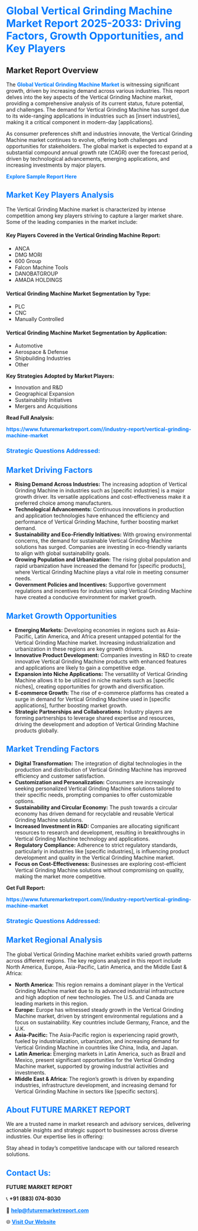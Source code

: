 <h1 style="color: #007BFF;">Global Vertical Grinding Machine Market Report 2025-2033: Driving Factors, Growth Opportunities, and Key Players</h1>

<section id="overview">
<h2>Market Report Overview</h2>
<p>The <a href="https://www.futuremarketreport.com//industry-report/vertical-grinding-machine-market" style="color: #007BFF; text-decoration: none;"><strong>Global Vertical Grinding Machine Market</strong></a> is witnessing significant growth, driven by increasing demand across various industries. This report delves into the key aspects of the Vertical Grinding Machine market, providing a comprehensive analysis of its current status, future potential, and challenges. The demand for Vertical Grinding Machine has surged due to its wide-ranging applications in industries such as [insert industries], making it a critical component in modern-day [applications].</p>
<p>As consumer preferences shift and industries innovate, the Vertical Grinding Machine market continues to evolve, offering both challenges and opportunities for stakeholders. The global market is expected to expand at a substantial compound annual growth rate (CAGR) over the forecast period, driven by technological advancements, emerging applications, and increasing investments by major players.</p>
</section>

<section id="overview">
<p><a href="https://www.futuremarketreport.com//request-sample/reportId=87134" style="color: #007BFF; text-decoration: none;"><strong>Explore Sample Report Here</strong></a></p>
</section>

<section id="key-players">
<h2 style="color: #007BFF;">Market Key Players Analysis</h2>
<p>The Vertical Grinding Machine market is characterized by intense competition among key players striving to capture a larger market share. Some of the leading companies in the market include:</p>
<h4>Key Players Covered in the Vertical Grinding Machine Report:</h4>
<ul><li>ANCA</li><li>DMG MORI</li><li>600 Group</li><li>Falcon Machine Tools</li><li>DANOBATGROUP</li><li>AMADA HOLDINGS</li></ul>
<h4>Vertical Grinding Machine Market Segmentation by Type:</h4>
<ul><li>PLC</li><li>CNC</li><li>Manually Controlled</li></ul>

<h4>Vertical Grinding Machine Market Segmentation by Application:</h4>
<ul><li>Automotive</li><li>Aerospace &amp; Defense</li><li>Shipbuilding Industries</li><li>Other</li></ul>
<p><strong>Key Strategies Adopted by Market Players:</strong></p>
<ul>
<li>Innovation and R&D</li>
<li>Geographical Expansion</li>
<li>Sustainability Initiatives</li>
<li>Mergers and Acquisitions</li>
</ul>
</section>

<section>
<p><strong>Read Full Analysis: </strong></p><a href="https://www.futuremarketreport.com//industry-report/vertical-grinding-machine-market" style="color: #007BFF; text-decoration: none;"><strong>https://www.futuremarketreport.com//industry-report/vertical-grinding-machine-market</strong></a>
<h3 style="color: #007BFF;">Strategic Questions Addressed:</h3>
</section>

<section id="driving-factors">
<h2 style="color: #007BFF;">Market Driving Factors</h2>
<ul>
<li><strong>Rising Demand Across Industries:</strong> The increasing adoption of Vertical Grinding Machine in industries such as [specific industries] is a major growth driver. Its versatile applications and cost-effectiveness make it a preferred choice among manufacturers.</li>
<li><strong>Technological Advancements:</strong> Continuous innovations in production and application technologies have enhanced the efficiency and performance of Vertical Grinding Machine, further boosting market demand.</li>
<li><strong>Sustainability and Eco-Friendly Initiatives:</strong> With growing environmental concerns, the demand for sustainable Vertical Grinding Machine solutions has surged. Companies are investing in eco-friendly variants to align with global sustainability goals.</li>
<li><strong>Growing Population and Urbanization:</strong> The rising global population and rapid urbanization have increased the demand for [specific products], where Vertical Grinding Machine plays a vital role in meeting consumer needs.</li>
<li><strong>Government Policies and Incentives:</strong> Supportive government regulations and incentives for industries using Vertical Grinding Machine have created a conducive environment for market growth.</li>
</ul>
</section>

<section id="growth-opportunities">
<h2 style="color: #007BFF;">Market Growth Opportunities</h2>
<ul>
<li><strong>Emerging Markets:</strong> Developing economies in regions such as Asia-Pacific, Latin America, and Africa present untapped potential for the Vertical Grinding Machine market. Increasing industrialization and urbanization in these regions are key growth drivers.</li>
<li><strong>Innovative Product Development:</strong> Companies investing in R&D to create innovative Vertical Grinding Machine products with enhanced features and applications are likely to gain a competitive edge.</li>
<li><strong>Expansion into Niche Applications:</strong> The versatility of Vertical Grinding Machine allows it to be utilized in niche markets such as [specific niches], creating opportunities for growth and diversification.</li>
<li><strong>E-commerce Growth:</strong> The rise of e-commerce platforms has created a surge in demand for Vertical Grinding Machine used in [specific applications], further boosting market growth.</li>
<li><strong>Strategic Partnerships and Collaborations:</strong> Industry players are forming partnerships to leverage shared expertise and resources, driving the development and adoption of Vertical Grinding Machine products globally.</li>
</ul>
</section>

<section id="trending-factors">
<h2 style="color: #007BFF;">Market Trending Factors</h2>
<ul>
<li><strong>Digital Transformation:</strong> The integration of digital technologies in the production and distribution of Vertical Grinding Machine has improved efficiency and customer satisfaction.</li>
<li><strong>Customization and Personalization:</strong> Consumers are increasingly seeking personalized Vertical Grinding Machine solutions tailored to their specific needs, prompting companies to offer customizable options.</li>
<li><strong>Sustainability and Circular Economy:</strong> The push towards a circular economy has driven demand for recyclable and reusable Vertical Grinding Machine solutions.</li>
<li><strong>Increased Investment in R&D:</strong> Companies are allocating significant resources to research and development, resulting in breakthroughs in Vertical Grinding Machine technology and applications.</li>
<li><strong>Regulatory Compliance:</strong> Adherence to strict regulatory standards, particularly in industries like [specific industries], is influencing product development and quality in the Vertical Grinding Machine market.</li>
<li><strong>Focus on Cost-Effectiveness:</strong> Businesses are exploring cost-efficient Vertical Grinding Machine solutions without compromising on quality, making the market more competitive.</li>
</ul>
</section>

<section>
<p><strong>Get Full Report: </strong></p><a href="https://www.futuremarketreport.com//industry-report/vertical-grinding-machine-market" style="color: #007BFF; text-decoration: none;"><strong>https://www.futuremarketreport.com//industry-report/vertical-grinding-machine-market</strong></a>
<h3 style="color: #007BFF;">Strategic Questions Addressed:</h3>
</section>


<section id="regional-analysis">
<h2 style="color: #007BFF;">Market Regional Analysis</h2>
<p>The global Vertical Grinding Machine market exhibits varied growth patterns across different regions. The key regions analyzed in this report include North America, Europe, Asia-Pacific, Latin America, and the Middle East & Africa:</p>
<ul>
<li><strong>North America:</strong> This region remains a dominant player in the Vertical Grinding Machine market due to its advanced industrial infrastructure and high adoption of new technologies. The U.S. and Canada are leading markets in this region.</li>
<li><strong>Europe:</strong> Europe has witnessed steady growth in the Vertical Grinding Machine market, driven by stringent environmental regulations and a focus on sustainability. Key countries include Germany, France, and the U.K.</li>
<li><strong>Asia-Pacific:</strong> The Asia-Pacific region is experiencing rapid growth, fueled by industrialization, urbanization, and increasing demand for Vertical Grinding Machine in countries like China, India, and Japan.</li>
<li><strong>Latin America:</strong> Emerging markets in Latin America, such as Brazil and Mexico, present significant opportunities for the Vertical Grinding Machine market, supported by growing industrial activities and investments.</li>
<li><strong>Middle East & Africa:</strong> The region’s growth is driven by expanding industries, infrastructure development, and increasing demand for Vertical Grinding Machine in sectors like [specific sectors].</li>
</ul>
</section>

<footer>
<h2 style="color: #007BFF;">About FUTURE MARKET REPORT</h2>
<p>We are a trusted name in market research and advisory services, delivering actionable insights and strategic support to businesses across diverse industries. Our expertise lies in offering:</p>

<p>Stay ahead in today’s competitive landscape with our tailored research solutions.</p>

<h2 style="color: #007BFF;">Contact Us:</h2>
<p><strong>FUTURE MARKET REPORT</strong></p>
<p>📞 <strong>+91 (883) 074-8030</strong></p>
<p>📧 <strong><a href="mailto:help@futuremarketreport.com" style="color: #007BFF;">help@futuremarketreport.com</a></strong></p>
<p>🌐 <strong><a href="https://www.futuremarketreport.com/" style="color: #007BFF;">Visit Our Website</a></strong></p>
</footer>